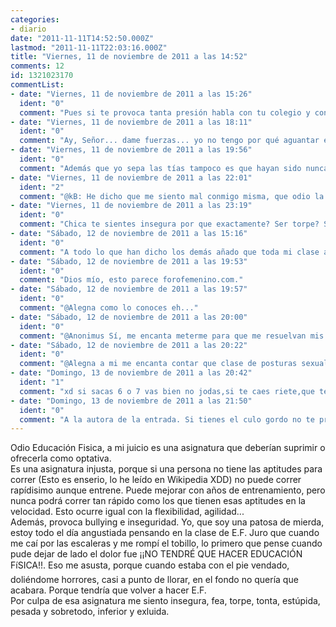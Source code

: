 ```yaml
---
categories:
- diario
date: "2011-11-11T14:52:50.000Z"
lastmod: "2011-11-11T22:03:16.000Z"
title: "Viernes, 11 de noviembre de 2011 a las 14:52"
comments: 12
id: 1321023170
commentList:
- date: "Viernes, 11 de noviembre de 2011 a las 15:26"
  ident: "0"
  comment: "Pues si te provoca tanta presión habla con tu colegio y con tu familia y amigos,no te pueden obligar a hacer eso,si te empeora la salud(un poco irónico).  \nPero ten en cuenta que esa clase es para que todos seamos mas sanos y sepamos como hacer ejercicio cuando crezcamos,no tienes porque decir que ha de ser optativa aunque no te guste"
- date: "Viernes, 11 de noviembre de 2011 a las 18:11"
  ident: "0"
  comment: "Ay, Señor... dame fuerzas... yo no tengo por qué aguantar esto T_____T... Vamos a ver, cariño mio, tonta y estúpida ya lo eres por pensar que eres todo lo demás. Eso está claro. Si sigues por ese camino y dejas de hacer E.F., vale, a lo mejor estás mas a gustito con el culo sentado en el insti, pero te vas a acostumbrar y eso no es bueno, ¿por qué? te preguntarás... porque vas a acabar como una foca ó te vas a acostumbrar y te vas a cansar nada más muevas un dedo. Y además, entonces si que estarías excluida, ahi tu sentada y los demas haciendo E.F., no? Todo eso de que te sientes insegura, fea, torpe e inferior está EN TU MENTE! Y cómo se arregla eso? siendo espontánea y riéndote de tí misma. Seguro que no lo haces (porque si no no me explico a qué viene tanta auto-compasión). Si no corres como los demas, que te de igual, si te caes haciendo algo, te ries de ti misma, que los otros se rien de ti? (que no lo creo, seguramente se rien contigo y tu los malinterpretas), riete tu también, que el/la profe te exige mas?, lo intentas, pero eh, lo intentas de verdad, no vayas a decir que \"ya lo has intentado\", porque con esa mentalidad todo lo que intentes te va a salir mal, ahora con la nueva, lo intentas. Que lo has intentado con todas tus fuerzas y de verdad no puedes? pues se lo dices a el/la profe y sigues corriendo a tu ritmo sin importarte el de los demas, y si te sigue exigiendo, tu ya tomas las medidas para que te respete (y no me refiero a llamar a mami para que hable con él...).  \nY mira, con lo del bullying no se si reir o llorar, de verdad... a lo mínimo que te intenten hacer, tú, responde, defiéndete! y ya está, no hay más...   \nQue como no espabilemos vamos a acabar todos como los de la nave de Wall-E, JODER!!  \nLo siento si he parecido brusca... pero es que... tela...   \nBusca \"Nick Vujicic\" en youtube, tienes que conocerle..."
- date: "Viernes, 11 de noviembre de 2011 a las 19:56"
  ident: "0"
  comment: "Además que yo sepa las tías tampoco es que hayan sido nunca brillantes en E.F. No te preocupes los de tu clase a esa edad se centran en mirarte el culo y otras cosas."
- date: "Viernes, 11 de noviembre de 2011 a las 22:01"
  ident: "2"
  comment: "@kB: He dicho que me siento mal conmigo misma, que odio la asignatura y me gustaría que acabase, pero, eso no lo muestro, no muestro estos sentimientos. Yo me esfuerzo, cuando me caigo me pongo como un tomate y deseo que me trague la tierra en ese mismo momento, pero me río de todas maneras y mis amigos me ayudan a levantarme. No suspendo, saco 6 y 7, lo normalillo.  \nPero eso no quita que me sienta inferior, y que me provoque inseguridades, me hagan más tímida...  \n @Capi...esto va a sonar muy mal pero...realmente me sentiría halagada si me miraran del culo. XD. Dios, tengo que subir el listón..."
- date: "Viernes, 11 de noviembre de 2011 a las 23:19"
  ident: "0"
  comment: "Chica te sientes insegura por que exactamente? Ser torpe? Sabes que no. Piensa en lo que de verdad te hace sentir asi, lo de ser torpe no es mas que algo secundario. En vez de centrarte tanto en ti misma, tratando de \"encajar\", fijate en la actitud de los demas hacia ti, seguro que cambias de opinion"
- date: "Sábado, 12 de noviembre de 2011 a las 15:16"
  ident: "0"
  comment: "A todo lo que han dicho los demás añado que toda mi clase al volver del verano no habíamos hecho mucho ejercicio y la primera carrera de calentamiento que hicimos corrimos 3 minutos y nos parecieron 15 nos tenias que ver parecíamos un grupo de personas perdidas en el desierto XD, pero ahora es 3 minutos se nos pasan como si nada, lo que te quiero decir con esto esque EF es muuuucho mas importante de lo que creemos y desgraciadamente mucha gente la infravalora y si de verdad sacas 6 y 7 es que lo de sentirte inferior los tienes psicologicamente hablando en la cabeza, pues tú misma has dicho que es lo normalillo ergo estas al mismo nivel que toda tu clase."
- date: "Sábado, 12 de noviembre de 2011 a las 19:53"
  ident: "0"
  comment: "Dios mío, esto parece forofemenino.com."
- date: "Sábado, 12 de noviembre de 2011 a las 19:57"
  ident: "0"
  comment: "@Alegna como lo conoces eh..."
- date: "Sábado, 12 de noviembre de 2011 a las 20:00"
  ident: "0"
  comment: "@Anonimus Sí, me encanta meterme para que me resuelvan mis dudas sobre si usar pintalabios rosa o rojo, ¡no sé qué tono me va! Ah, y también para que me digan si debo hacer caso a mi corazón o a mi familia."
- date: "Sábado, 12 de noviembre de 2011 a las 20:22"
  ident: "0"
  comment: "@Alegna a mi me encanta contar que clase de posturas sexuales me gustan, o cuando me violaron y me gustó."
- date: "Domingo, 13 de noviembre de 2011 a las 20:42"
  ident: "1"
  comment: "xd si sacas 6 o 7 vas bien no jodas,si te caes riete,que te la suden los k se rien de ti que ellos estan asi como tu y se les acaba el mundo"
- date: "Domingo, 13 de noviembre de 2011 a las 21:50"
  ident: "0"
  comment: "A la autora de la entrada. Si tienes el culo gordo no te preocupes, en unos años será el manjar de los dioses de los chavales de tu clase."
---
```


Odio Educación Fisica, a mi juicio es una asignatura que deberían suprimir o ofrecerla como optativa.  
Es una asignatura injusta, porque si una persona no tiene las aptitudes para correr (Esto es enserio, lo he leído en Wikipedia XDD) no puede correr rapídisimo aunque entrene. Puede mejorar con años de entrenamiento, pero nunca podrá correr tan rápido como los que tienen esas aptitudes en la velocidad. Esto ocurre igual con la flexibilidad, agilidad...  
Además, provoca bullying e inseguridad. Yo, que soy una patosa de mierda, estoy todo el día angustiada pensando en la clase de E.F. Juro que cuando me caí por las escaleras y me rompí el tobillo, lo primero que pense cuando pude dejar de lado el dolor fue ¡¡NO TENDRÉ QUE HACER EDUCACIÓN FíSICA!!. Eso me asusta, porque cuando estaba con el pie vendado, doliéndome horrores, casi a punto de llorar, en el fondo no quería que acabara. Porque tendría que volver a hacer E.F.  
Por culpa de esa asignatura me siento insegura, fea, torpe, tonta, estúpida, pesada y sobretodo, inferior y exluida.